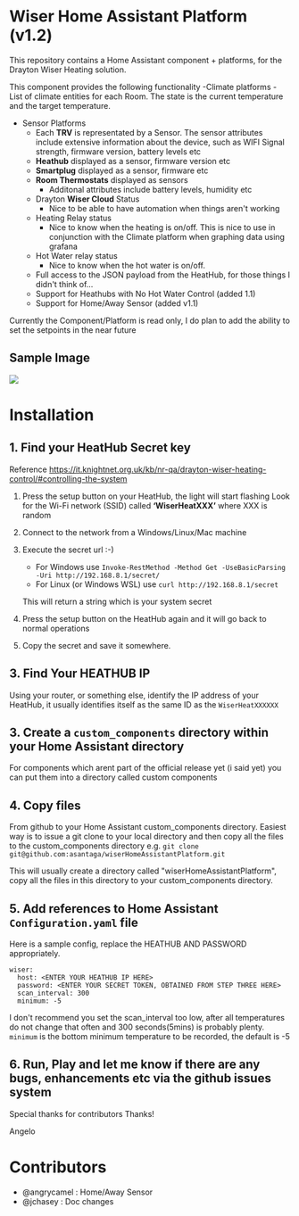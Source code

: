 # Wiser Home Assistant Platform (v1.2)


This repository contains a Home Assistant component + platforms, for the Drayton Wiser Heating solution.

This component provides the following functionality
-Climate platforms
    - List of climate entities for each Room. The state is the current temperature and the target temperature.  
- Sensor Platforms
    - Each **TRV** is representated by a Sensor. The sensor attributes include extensive information about the device, such as WIFI Signal strength, firmware version, battery levels etc
    - **Heathub** displayed as a sensor, firmware version etc
    - **Smartplug** displayed as a sensor, firmware etc
    - **Room Thermostats** displayed as sensors
        - Additonal attributes include battery levels, humidity etc
    - Drayton **Wiser Cloud** Status
        - Nice to be able to have automation when things aren't working
    - Heating Relay status
        - Nice to know when the heating is on/off. This is nice to use in conjunction with the Climate platform when graphing data using grafana
    - Hot Water relay status
        - Nice to know when the hot water is on/off. 
    - Full access to the JSON payload from the HeatHub, for those things I didn't think of... 
    - Support for Heathubs with No Hot Water Control (added 1.1)
    - Support for Home/Away Sensor (added v1.1)

Currently the Component/Platform is read only, I do plan to add the ability to set the setpoints in the near future

## Sample Image

![](https://raw.githubusercontent.com/asantaga/wiserHomeAssistantPlatform/master/docs/homeassistant_sample.jpg)


# Installation
## 1. Find your HeatHub Secret key
Reference https://it.knightnet.org.uk/kb/nr-qa/drayton-wiser-heating-control/#controlling-the-system
1. Press the setup button on your HeatHub, the light will start flashing
Look for the Wi-Fi network (SSID) called **‘WiserHeatXXX’** where XXX is random
2. Connect to the network from a Windows/Linux/Mac machine
3. Execute the secret url :-)
   * For Windows use `Invoke-RestMethod -Method Get -UseBasicParsing -Uri http://192.168.8.1/secret/` 
   * For Linux (or Windows WSL) use `curl http://192.168.8.1/secret`

   This will return a string which is your system secret

4. Press the setup button on the HeatHub again and it will go back to normal operations
5. Copy the secret and save it somewhere.
## 3. Find Your HEATHUB IP

Using your router, or something else, identify the IP address of your HeatHub, it usually identifies itself as the same ID as the ``WiserHeatXXXXXX`` 

## 3. Create a `custom_components` directory within your Home Assistant directory

For components which arent part of the official release yet (i said yet) you can put them into a directory called  custom components

## 4. Copy files 
From github to your Home Assistant custom_components directory. Easiest way is to issue a git clone to your local directory and then copy all the files to the custom_components directory
e.g. 
    ```git clone git@github.com:asantaga/wiserHomeAssistantPlatform.git```

This will usually create a directory called "wiserHomeAssistantPlatform", copy all the files in this directory to your custom_components directory.

## 5. Add references to Home Assistant `Configuration.yaml` file 

Here is a sample config, replace the HEATHUB AND PASSWORD appropriately.

```
wiser:
  host: <ENTER YOUR HEATHUB IP HERE>
  password: <ENTER YOUR SECRET TOKEN, OBTAINED FROM STEP THREE HERE>
  scan_interval: 300
  minimum: -5
```

I don't recommend you set the scan_interval too low, after all temperatures do not change that often and 300 seconds(5mins) is probably plenty.
```minimum``` is the bottom minimum temperature to be recorded, the default is -5

## 6. Run, Play and let me know if there are any bugs, enhancements etc via the github issues system

Special thanks for contributors 
Thanks!

Angelo

# Contributors

- @angrycamel  : Home/Away Sensor
- @jchasey     : Doc changes
